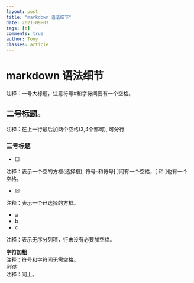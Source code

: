 ```yaml
---
layout: post
title: "markdown 语法细节"
date: 2021-09-07
tags: [t]
comments: true
author: Tony
classes: article
---
```

#  markdown 语法细节        
注释：一号大标题，注意符号#和字符间要有一个空格。     
## 二号标题。   
注释：在上一行最后加两个空格(3,4个都可),   可分行
###  三号标题
- [ ]      
注释：表示一个空的方框(选择框), 符号-和符号[ ]间有一个空格，[  和  ]也有一个空格。       

- [x] 

注释：表示一个已选择的方框。      
- a
- b
- c

注释：表示无序分列项，行末没有必要加空格。  

**字符加粗**        
注释：符号和字符间无需空格。    
_斜体_        
注释：同上。    
